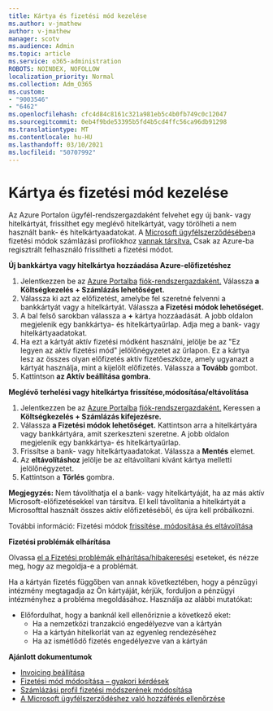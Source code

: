 ```yaml
---
title: Kártya és fizetési mód kezelése
ms.author: v-jmathew
author: v-jmathew
manager: scotv
ms.audience: Admin
ms.topic: article
ms.service: o365-administration
ROBOTS: NOINDEX, NOFOLLOW
localization_priority: Normal
ms.collection: Adm_O365
ms.custom:
- "9003546"
- "6462"
ms.openlocfilehash: cfc4d84c8161c321a981eb5c4b0fb749c0c12047
ms.sourcegitcommit: 0eb4f9bde53395b5fd4b5cd4ffc56ca96db91298
ms.translationtype: MT
ms.contentlocale: hu-HU
ms.lasthandoff: 03/10/2021
ms.locfileid: "50707992"
---
```

# <a name="manage-card-and-payment-method"></a>Kártya és fizetési mód kezelése

Az Azure Portalon ügyfél-rendszergazdaként felvehet egy új bank- vagy hitelkártyát, frissíthet egy meglévő hitelkártyát, vagy törölheti a nem használt bank- és hitelkártyaadatokat. A [Microsoft ügyfélszerződésében](https://docs.microsoft.com/azure/billing/billing-how-to-change-credit-card?WT.mc_id=Portal-Microsoft_Azure_Support#check-access-to-a-microsoft-customer-agreement)a fizetési módok számlázási profilokhoz [vannak társítva.](https://docs.microsoft.com/azure/billing/billing-how-to-change-credit-card?WT.mc_id=Portal-Microsoft_Azure_Support#change-payment-method-for-a-billing-profile) Csak az Azure-ba regisztrált felhasználó frissítheti a fizetési módot.

**Új bankkártya vagy hitelkártya hozzáadása Azure-előfizetéshez**

1. Jelentkezzen be az [Azure Portalba](https://ms.portal.azure.com/) [fiók-rendszergazdaként.](https://docs.microsoft.com/azure/cost-management-billing/manage/billing-subscription-transfer?WT.mc_id=Portal-Microsoft_Azure_Support#whoisaa) Válassza **a Költségkezelés + Számlázás lehetőséget.**
2. Válassza ki azt az előfizetést, amelybe fel szeretné felvenni a bankkártyát vagy a hitelkártyát. Válassza **a Fizetési módok lehetőséget.**
3. A bal felső sarokban válassza a **+** kártya hozzáadását. A jobb oldalon megjelenik egy bankkártya- és hitelkártyaűrlap. Adja meg a bank- vagy hitelkártyaadatokat.
4. Ha ezt a kártyát aktív fizetési módként  használni, jelölje be az "Ez legyen az aktív fizetési mód" jelölőnégyzetet az űrlapon. Ez a kártya lesz az összes olyan előfizetés aktív fizetőeszköze, amely ugyanazt a kártyát használja, mint a kijelölt előfizetés. Válassza a **Tovább** gombot.
5. Kattintson **az Aktív beállítása gombra.** 
 
**Meglévő terhelési vagy hitelkártya frissítése,módosítása/eltávolítása**

1.  Jelentkezzen be az [Azure Portalba](https://portal.azure.com/) [fiók-rendszergazdaként.](https://docs.microsoft.com/azure/billing/billing-subscription-transfer?WT.mc_id=Portal-Microsoft_Azure_Support#whoisaa) Keressen a **Költségkezelés + Számlázás kifejezésre.**
2.  Válassza **a Fizetési módok lehetőséget.** Kattintson arra a hitelkártyára vagy bankkártyára, amit szerkeszteni szeretne. A jobb oldalon megjelenik egy bankkártya- és hitelkártyaűrlap.
3.  Frissítse a bank- vagy hitelkártyaadatokat. Válassza a **Mentés** elemet.
4.  Az **eltávolításhoz** jelölje be az eltávolítani kívánt kártya melletti jelölőnégyzetet.
5.  Kattintson a **Törlés** gombra.

**Megjegyzés:** Nem távolíthatja el a bank- vagy hitelkártyáját, ha az más aktív Microsoft-előfizetésekkel van társítva. El kell távolítania a hitelkártyát a Microsofttal használt összes aktív előfizetéséből, és újra kell próbálkozni.

További információ: Fizetési módok [frissítése, módosítása és eltávolítása](https://docs.microsoft.com/azure/billing/billing-how-to-change-credit-card?WT.mc_id=Portal-Microsoft_Azure_Support)

**Fizetési problémák elhárítása**

Olvassa [el a Fizetési problémák elhárítása/hibakeresési](https://docs.microsoft.com/azure/cost-management-billing/manage/billing-troubleshoot-azure-payment-issues) eseteket, és nézze meg, hogy az megoldja-e a problémát.

Ha a kártyán fizetés függőben van annak következtében, hogy a pénzügyi intézmény  megtagadja az Ön kártyáját, kérjük, forduljon a pénzügyi intézményhez a probléma megoldásához. Használja az alábbi mutatókat:

- Előfordulhat, hogy a banknál kell ellenőriznie a következő eket: 
    - Ha a nemzetközi tranzakció engedélyezve van a kártyán
    - Ha a kártyán hitelkorlát van az egyenleg rendezéséhez
    - Ha az ismétlődő fizetés engedélyezve van a kártyán

**Ajánlott dokumentumok**

- [Invoicing beállítása](https://docs.microsoft.com/azure/cost-management-billing/manage/pay-by-invoice)
- [Fizetési mód módosítása – gyakori kérdések](https://docs.microsoft.com/azure/cost-management-billing/manage/change-credit-card?WT.mc_id=Portal-Microsoft_Azure_Support#frequently-asked-questions)
- [Számlázási profil fizetési módszerének módosítása](https://docs.microsoft.com/azure/cost-management-billing/manage/change-credit-card?WT.mc_id=Portal-Microsoft_Azure_Support#change-payment-method-for-a-billing-profile)
- [A Microsoft ügyfélszerződéshez való hozzáférés ellenőrzése](https://docs.microsoft.com/azure/cost-management-billing/manage/change-credit-card?WT.mc_id=Portal-Microsoft_Azure_Support#check-access-to-a-microsoft-customer-agreement)
